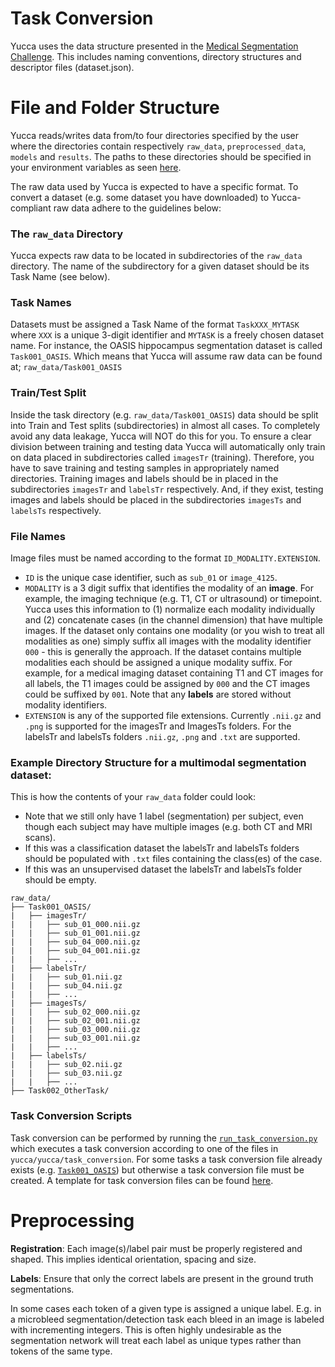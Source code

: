 # Task Conversion

Yucca uses the data structure presented in the [Medical Segmentation Challenge](https://arxiv.org/pdf/1902.09063.pdf). This includes naming conventions, directory structures and descriptor files (dataset.json).

# File and Folder Structure
Yucca reads/writes data from/to four directories specified by the user where the directories contain respectively `raw_data`, `preprocessed_data`, `models` and `results`. The paths to these directories should be specified in your environment variables as seen [here](/yucca/documentation/guides/environment_variables.md).

The raw data used by Yucca is expected to have a specific format. To convert a dataset (e.g. some dataset you have downloaded) to Yucca-compliant raw data adhere to the guidelines below:

### The `raw_data` Directory
Yucca expects raw data to be located in subdirectories of the `raw_data` directory. The name of the subdirectory for a given dataset should be its Task Name (see below).

### Task Names
Datasets must be assigned a Task Name of the format `TaskXXX_MYTASK` where `XXX` is a unique 3-digit identifier and `MYTASK` is a freely chosen dataset name.
For instance, the OASIS hippocampus segmentation dataset is called `Task001_OASIS`. Which means that Yucca will assume raw data can be found at; `raw_data/Task001_OASIS`

### Train/Test Split
Inside the task directory (e.g. `raw_data/Task001_OASIS`) data should be split into Train and Test splits (subdirectories) in almost all cases. To completely avoid any data leakage, Yucca will NOT do this for you. To ensure a clear division between training and testing data Yucca will automatically only train on data placed in subdirectories called `imagesTr` (training). Therefore, you have to save training and testing samples in appropriately named directories. Training images and labels should be in placed in the subdirectories `imagesTr` and `labelsTr` respectively. And, if they exist, testing images and labels should be placed in the subdirectories `imagesTs` and `labelsTs` respectively.

### File Names
Image files must be named according to the format `ID_MODALITY.EXTENSION`.
- `ID` is the unique case identifier, such as `sub_01` or `image_4125`.
- `MODALITY` is a 3 digit suffix that identifies the modality of an **image**. For example, the imaging technique (e.g. T1, CT or ultrasound) or timepoint. Yucca uses this information to (1) normalize each modality individually and (2) concatenate cases (in the channel dimension) that have multiple images. If the dataset only contains one modality (or you wish to treat all modalities as one) simply suffix all images with the modality identifier `000` - this is generally the approach. If the dataset contains multiple modalities each should be assigned a unique modality suffix. For example, for a medical imaging dataset containing T1 and CT images for all labels, the T1 images could be assigned by `000` and the CT images could be suffixed by `001`. Note that any **labels** are stored without modality identifiers.
- `EXTENSION` is any of the supported file extensions. Currently `.nii.gz` and `.png` is supported for the imagesTr and ImagesTs folders. For the labelsTr and labelsTs folders `.nii.gz`, `.png` and `.txt` are supported.

### Example Directory Structure for a multimodal segmentation dataset:
This is how the contents of your `raw_data` folder could look:
- Note that we still only have 1 label (segmentation) per subject, even though each subject may have multiple images (e.g. both CT and MRI scans).
- If this was a classification dataset the labelsTr and labelsTs folders should be populated with `.txt` files containing the class(es) of the case.
- If this was an unsupervised dataset the labelsTr and labelsTs folder should be empty.
```
raw_data/
├── Task001_OASIS/
|   ├── imagesTr/
|   |   ├── sub_01_000.nii.gz
|   |   ├── sub_01_001.nii.gz
|   |   ├── sub_04_000.nii.gz
|   |   ├── sub_04_001.nii.gz
|   |   ├── ...
|   ├── labelsTr/
|   |   ├── sub_01.nii.gz
|   |   ├── sub_04.nii.gz
|   |   ├── ...
|   ├── imagesTs/
|   |   ├── sub_02_000.nii.gz
|   |   ├── sub_02_001.nii.gz
|   |   ├── sub_03_000.nii.gz
|   |   ├── sub_03_001.nii.gz
|   |   ├── ...
|   ├── labelsTs/
|   |   ├── sub_02.nii.gz
|   |   ├── sub_03.nii.gz
|   |   ├── ...
├── Task002_OtherTask/
```

### Task Conversion Scripts
Task conversion can be performed by running the [`run_task_conversion.py`](/yucca/pipeline/run/run_task_conversion.py) which executes a task conversion according to one of the files in `yucca/yucca/task_conversion`. For some tasks a task conversion file already exists (e.g. [`Task001_OASIS`](/yucca/pipeline/task_conversion/Task001_OASIS.py)) but otherwise a task conversion file must be created. A template for task conversion files can be found [here](/yucca/pipeline/task_conversion/template.py).

# Preprocessing

**Registration**:
Each image(s)/label pair must be properly registered and shaped. This implies identical orientation, spacing and size.

**Labels**:
Ensure that only the correct labels are present in the ground truth segmentations.

In some cases each token of a given type is assigned a unique label. E.g. in a microbleed segmentation/detection task each bleed in an image is labeled with incrementing integers. This is often highly undesirable as the segmentation network will treat each label as unique types rather than tokens of the same type.
